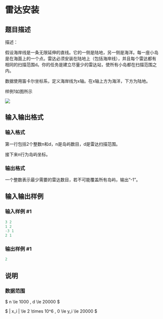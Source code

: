 # 雷达安装

## 题目描述

描述：

假设海岸线是一条无限延伸的直线。它的一侧是陆地，另一侧是海洋。每一座小岛是在海面上的一个点。雷达必须安装在陆地上（包括海岸线），并且每个雷达都有相同的扫描范围d。你的任务是建立尽量少的雷达站，使所有小岛都在扫描范围之内。

数据使用笛卡尔坐标系，定义海岸线为x轴。在x轴上方为海洋，下方为陆地。

样例1如图所示

![](https://cdn.luogu.com.cn/upload/pic/175.png)

## 输入输出格式

### 输入格式

第一行包括2个整数n和d，n是岛屿数目，d是雷达扫描范围。

接下来n行为岛屿坐标。

### 输出格式

一个整数表示最少需要的雷达数目，若不可能覆盖所有岛屿，输出“-1”。

## 输入输出样例

### 输入样例 #1

```cpp
3 2
1 2
-3 1
2 1

```
### 输出样例 #1

```cpp
2
```


## 说明

### 数据范围

$ n \le 1000 $,$ d \le 20000 $

$ | x_i | \le 2 \times 10^6 $,$ 0 \le y_i \le 20000 $

